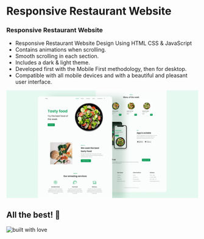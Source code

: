 # Responsive Restaurant Website

### Responsive Restaurant Website

- Responsive Restaurant Website Design Using HTML CSS & JavaScript
- Contains animations when scrolling.
- Smooth scrolling in each section.
- Includes a dark & light theme.
- Developed first with the Mobile First methodology, then for desktop.
- Compatible with all mobile devices and with a beautiful and pleasant user interface.

![preview img](/preview.png)

## All the best! 🥇

<p align="center">

![built with love](https://forthebadge.com/images/badges/built-with-love.svg)

</p>
